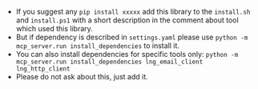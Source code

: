 - If you suggest any `pip install xxxxx` add this library to the `install.sh` and `install.ps1` with a short description in the comment about tool which used this library.
- But if dependency is described in `settings.yaml` please use `python -m mcp_server.run install_dependencies` to install it.
- You can also install dependencies for specific tools only: `python -m mcp_server.run install_dependencies lng_email_client lng_http_client`
- Please do not ask about this, just add it.
